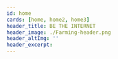 ```yaml
---
id: home
cards: [home, home2, home3]
header_title: BE THE INTERNET
header_image: ./Farming-header.png
header_altImg: ''
header_excerpt:
---
```

